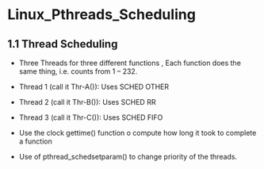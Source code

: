 # Linux_Pthreads_Scheduling

## 1.1 Thread Scheduling
- Three Threads for three different functions , Each function does the same
thing, i.e. counts from 1 – 232.    
   
- Thread 1 (call it Thr-A()): Uses SCHED OTHER 
- Thread 2 (call it Thr-B()): Uses SCHED RR
- Thread 3 (call it Thr-C()): Uses SCHED FIFO 
- Use the clock gettime() function o compute how long it took to complete a function
- Use of pthread_schedsetparam() to change priority of the threads.
